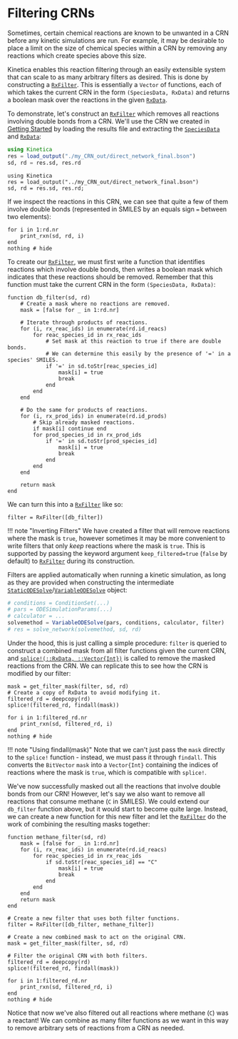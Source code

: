 # Filtering CRNs

Sometimes, certain chemical reactions are known to be unwanted in a CRN before any kinetic simulations are run. For example, it may be desirable to place a limit on the size of chemical species within a CRN by removing any reactions which create species above this size.

Kinetica enables this reaction filtering through an easily extensible system that can scale to as many arbitrary filters as desired. This is done by constructing a [`RxFilter`](@ref). This is essentially a `Vector` of functions, each of which takes the current CRN in the form `(SpeciesData, RxData)` and returns a boolean mask over the reactions in the given [`RxData`](@ref).

To demonstrate, let's construct an [`RxFilter`](@ref) which removes all reactions involving double bonds from a CRN. We'll use the CRN we created in [Getting Started](@ref) by loading the results file and extracting the [`SpeciesData`](@ref) and [`RxData`](@ref):

```julia
using Kinetica
res = load_output("./my_CRN_out/direct_network_final.bson")
sd, rd = res.sd, res.rd
```

```@setup filters
using Kinetica
res = load_output("../my_CRN_out/direct_network_final.bson")
sd, rd = res.sd, res.rd;
```

If we inspect the reactions in this CRN, we can see that quite a few of them involve double bonds (represented in SMILES by an equals sign `=` between two elements):

```@example filters
for i in 1:rd.nr
    print_rxn(sd, rd, i)
end
nothing # hide
```

To create our [`RxFilter`](@ref), we must first write a function that identifies reactions which involve double bonds, then writes a boolean mask which indicates that these reactions should be removed. Remember that this function must take the current CRN in the form `(SpeciesData, RxData)`:

```@example filters
function db_filter(sd, rd)
    # Create a mask where no reactions are removed.
    mask = [false for _ in 1:rd.nr]

    # Iterate through products of reactions.
    for (i, rx_reac_ids) in enumerate(rd.id_reacs)
        for reac_species_id in rx_reac_ids
            # Set mask at this reaction to true if there are double bonds.
            # We can determine this easily by the presence of '=' in a species' SMILES.
            if '=' in sd.toStr[reac_species_id]
                mask[i] = true
                break
            end
        end
    end
    
    # Do the same for products of reactions.
    for (i, rx_prod_ids) in enumerate(rd.id_prods)
        # Skip already masked reactions.
        if mask[i] continue end
        for prod_species_id in rx_prod_ids
            if '=' in sd.toStr[prod_species_id]
                mask[i] = true
                break
            end
        end
    end

    return mask
end
```

We can turn this into a [`RxFilter`](@ref) like so:

```@example filters
filter = RxFilter([db_filter])
```

!!! note "Inverting Filters"
    We have created a filter that will remove reactions where the mask is `true`, however sometimes it may be more convenient to write filters that only *keep* reactions where the mask is `true`. This is supported by passing the keyword argument `keep_filtered=true` (`false` by default) to [`RxFilter`](@ref) during its construction.

Filters are applied automatically when running a kinetic simulation, as long as they are provided when constructing the intermediate [`StaticODESolve`](@ref)/[`VariableODESolve`](@ref) object:

```julia
# conditions = ConditionSet(...)
# pars = ODESimulationParams(...)
# calculator = ...
solvemethod = VariableODESolve(pars, conditions, calculator, filter)
# res = solve_network(solvemethod, sd, rd)
```

Under the hood, this is just calling a simple procedure: `filter` is queried to construct a combined mask from all filter functions given the current CRN, and [`splice!(::RxData, ::Vector{Int})`](@ref) is called to remove the masked reactions from the CRN. We can replicate this to see how the CRN is modified by our filter:

```@example filters
mask = get_filter_mask(filter, sd, rd)
# Create a copy of RxData to avoid modifying it.
filtered_rd = deepcopy(rd)
splice!(filtered_rd, findall(mask))

for i in 1:filtered_rd.nr
    print_rxn(sd, filtered_rd, i)
end
nothing # hide
```

!!! note "Using findall(mask)"
    Note that we can't just pass the `mask` directly to the `splice!` function - instead, we must pass it through `findall`. This converts the `BitVector` `mask` into a `Vector{Int}` containing the indices of reactions where the mask is `true`, which is compatible with `splice!`.

We've now successfully masked out all the reactions that involve double bonds from our CRN! However, let's say we also want to remove all reactions that consume methane (`C` in SMILES). We could extend our `db_filter` function above, but it would start to become quite large. Instead, we can create a new function for this new filter and let the [`RxFilter`](@ref) do the work of combining the resulting masks together:

```@example filters
function methane_filter(sd, rd)
    mask = [false for _ in 1:rd.nr]
    for (i, rx_reac_ids) in enumerate(rd.id_reacs)
        for reac_species_id in rx_reac_ids
            if sd.toStr[reac_species_id] == "C"
                mask[i] = true
                break
            end
        end
    end
    return mask
end

# Create a new filter that uses both filter functions.
filter = RxFilter([db_filter, methane_filter])

# Create a new combined mask to act on the original CRN.
mask = get_filter_mask(filter, sd, rd)

# Filter the original CRN with both filters.
filtered_rd = deepcopy(rd)
splice!(filtered_rd, findall(mask))

for i in 1:filtered_rd.nr
    print_rxn(sd, filtered_rd, i)
end
nothing # hide
```

Notice that now we've also filtered out all reactions where methane (`C`) was a reactant! We can combine as many filter functions as we want in this way to remove arbitrary sets of reactions from a CRN as needed.